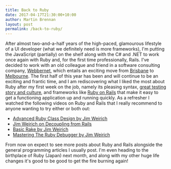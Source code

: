 ```yaml
---
title: Back to Ruby
date: 2017-04-17T21:30:00+10:00
author: Martin Brennan
layout: post
permalink: /back-to-ruby/
---
```


After almost two-and-a-half years of the high-paced, glamourous lifestyle of a UI developer (what we definitely need is more frameworks), I'm putting the JavaScript (partially) on the shelf along with the C# and .NET to work once again with Ruby and, for the first time professionally, Rails. I've decided to work with an old colleague and friend in a software consulting company, [Webbernet](http://webbernet.com.au/), which entails an exciting move from [Brisbane](https://en.wikipedia.org/wiki/Brisbane) to [Melbourne](https://en.wikipedia.org/wiki/Melbourne). The first half of this year has been and will continue to be an exciting and frantic time, and I am rediscovering what I liked the most about Ruby after my first week on the job, namely its pleasing syntax, [great testing story and culture](http://rspec.info/), and frameworks like [Ruby on Rails](http://rubyonrails.org/) that make it easy to get a functioning application up and running quickly. As a refresher I watched the following videos on Ruby and Rails that I really recommend to anyone wanting to try either or both out:

* [Advanced Ruby Class Design by Jim Weirich](https://youtu.be/vwBpTgdZBDk)
* [Jim Weirich on Decoupling from Rails](https://www.youtube.com/watch?v=tg5RFeSfBM4)
* [Basic Rake by Jim Weirich](https://youtu.be/AFPWDzHWjEY)
* [Mastering The Ruby Debugger by Jim Weirich](https://www.youtube.com/watch?v=GwgF8GcynV0)

From now on expect to see more posts about Ruby and Rails alongside the general programming articles I usually post. I'm even heading to the birthplace of Ruby (Japan) next month, and along with my other huge life changes it's good to be good to get the fire burning again! 